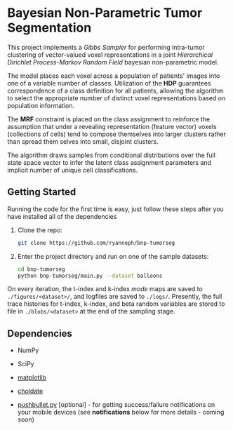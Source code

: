 # Bayesian Non-Parametric Tumor Segmentation

This project implements a _Gibbs Sampler_ for performing intra-tumor clustering of vector-valued voxel representations in a joint _Hierarchical Dirichlet Process-Markov Random Field_ bayesian non-parametric model. 

The model places each voxel across a population of patients' images into one of a variable number of classes. Utilization of the __HDP__ guarantees correspondence of a class definition for all patients, allowing the algorithm to select the appropriate number of distinct voxel representations based on population information. 

The __MRF__ constraint is placed on the class assignment to reinforce the assumption that under a revealing representation (feature vector) voxels (collections of cells) tend to compose themselves into larger clusters rather than spread them selves into small, disjoint clusters.

The algorithm draws samples from conditional distributions over the full state space vector to infer the latent class assignment parameters and implicit number of unique cell classifications.

## Getting Started
Running the code for the first time is easy, just follow these steps after you have installed all of the dependencies
1. Clone the repo: 
    ```bash
    git clone https://github.com/ryanneph/bnp-tumorseg
    ```
2. Enter the project directory and run on one of the sample datasets:
    ```bash
    cd bnp-tumorseg 
    python bnp-tumorseg/main.py --dataset balloons
    ```
On every iteration, the t-index and k-index _mode_ maps are saved to `./figures/<dataset>/`, and logfiles are saved to `./logs/`. Presently, the full trace histories for t-index, k-index, and beta random variables are stored to file in `./blobs/<dataset>` at the end of the sampling stage.

## Dependencies
* NumPy
* SciPy
* [matplotlib](https://matplotlib.org/)
* [choldate](https://github.com/jcrudy/choldate)

* [pushbullet.py](https://github.com/randomchars/pushbullet.py) [optional] - for getting success/failure notifications on your mobile devices (see __notifications__ below for more details - coming soon)


